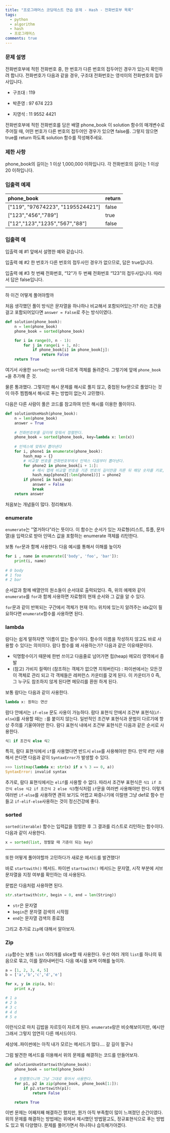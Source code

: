 ```yaml
---
title: "프로그래머스 코딩테스트 연습 문제 - Hash - 전화번호부 목록"
tags:
  - python
  - algorithm
  - hash
  - 프로그래머스
comments: true
---
```


### 문제 설명

전화번호부에 적힌 전화번호 중, 한 번호가 다른 번호의 접두어인 경우가 있는지 확인하려 합니다.
전화번호가 다음과 같을 경우, 구조대 전화번호는 영석이의 전화번호의 접두사입니다.

* 구조대 : 119

* 박준영 : 97 674 223

* 지영석 : 11 9552 4421

전화번호부에 적힌 전화번호를 담은 배열 phone_book 이 solution 함수의 매개변수로 주어질 때, 어떤 번호가 다른 번호의 접두어인 경우가 있으면 false를. 그렇지 않으면 true를 return 하도록 solution 함수를 작성해주세요.

### 제한 사항

phone_book의 길이는 1 이상 1,000,000 이하입니다.
각 전화번호의 길이는 1 이상 20 이하입니다.

### 입출력 예제

| phone_book                        | return |
| :-------------------------------- | ------ |
| ["119", "97674223", "1195524421"] | false  |
| ["123","456","789"]               | true   |
| ["12","123","1235","567","88"]    | false  |

### 입출력 예 

입출력 예 #1
앞에서 설명한 예와 같습니다.

입출력 예 #2
한 번호가 다른 번호의 접두사인 경우가 없으므로, 답은 true입니다.

입출력 예 #3
첫 번째 전화번호, “12”가 두 번째 전화번호 “123”의 접두사입니다. 따라서 답은 false입니다.

---

하 이건 어떻게 풀어야할까

처음 생각했던 풀이 방식은 문자열을 하나하나 비교해서 포함되어있는가? 라는 조건을 걸고 포함되어있다면 `answer = False`로 주는 방식이였다.

```python
def solution(phone_book):
    n = len(phone_book)
    phone_book = sorted(phone_book)

    for i in range(0, n - 1):
        for j in range(i + 1, n):
            if phone_book[i] in phone_book[j]:
                return False
    return True
```

여기서 사용한 `sorted`는 `sort`와 다르게 객체를 돌려준다. 그렇기에 앞에 `phone_book =`을 추가해 준 것.

물론 통과했다. 그렇지만 해시 문제를 해시로 풀지 않고, 중첩된 for문으로 풀었다는 것이 아주 찜찜해서 해시로 푸는 방법이 없는지 고민했다.

다음은 다른 사람이 풀은 코드를 참고하여 만든 해시를 이용한 풀이이다.

```python
def solutionUseHash(phone_book):
    n = len(phone_book)
    answer = True
    
	# 전화번호부를 길이에 맞춰서 정렬한다.
    phone_book = sorted(phone_book, key=lambda x: len(x))
    
    # 인덱스에 맞춰서 뽑아낸다
    for i, phone1 in enumerate(phone_book):
        hash_map = {}
        # 비교할 번호를 전화번호부에서 인덱스 다음부터 뽑아낸다.
        for phone2 in phone_book[i + 1:]:
            # 해시 맵에 비교할 번호를 기준 번호의 길이만큼 자른 뒤 해당 숫자를 키로, 값은 해당 번호로 저장한다.
            hash_map[phone2[:len(phone1)]] = phone2
        if phone1 in hash_map:
            answer = False
            break
    return answer
```

처음보는 개념들이 많다. 정리해보자.

### enumerate

`enumerate`는 "열거하다"라는 뜻이다. 이 함수는 순서가 있는 자료형(리스트, 튜플, 문자열)을 입력으로 받아 인덱스 값을 포함하는 enumerate 객체를 리턴한다.

보통 `for`문과 함께 사용한다. 다음 예시를 통해서 이해를 높이자

```python
for i , name in enumerate(['body', 'foo', 'bar']):
    print(i, name)
    
# 0 body
# 1 foo
# 2 bar
```

순서값과 함께 배열안의 원소들이 순서대로 출력되었다. 즉, 위의 예제와 같이 `enumerate`를 `for`과 함께 사용하면 자료형의 현재 순서와 그 값을 알 수 있다.

`for`문과 같이 반복되는 구간에서 객체가 현재 어느 위치에 있는지 알려주는 idx값이 필요하다면 `enumerate`함수를 사용하면 된다.


### lambda

람다는 쉽게 말하자면 '이름이 없는 함수'이다. 함수의 이름을 작성하지 않고도 바로 사용할 수 있다는 의미이다. 
람다 함수를 왜 사용하는가? 다음과 같은 이유때문이다.
* 익명함수이기 때문에 한번 쓰이고 다음줄로 넘어가면 힙(heap) 메모리 영역에서 증발
* (참고) 가비지 컬렉터 (참조하는 객체가 없으면 지워버린다) : 파이썬에서는 모든것이 객체로 관리 되고 각 객체들은 레퍼런스 카운터를 갖게 된다. 이 카운터가 0 즉, 그 누구도 참조하지 않게 된다면 메모리를 환원 하게 된다.

보통 람다는 다음과 같이 사용한다.

```python
lambda x: 원하는 연산
```
람다 안에서는 `if-else` 문도 사용이 가능하다. 람다 표현식 안에서 조건부 표현식(`if-else`)를 사용할 때는 `:`를 붙이지 않는다.
일반적인 조건부 표현식과 문법이 다르기에 항상 주의를 기울여야만 한다.
람다 표현식 내에서 조건부 표현식은 다음과 같은 순서로 사용한다.
```python
식1 if 조건식 else 식2
```
특히, 람다 표현식에서 `if`를 사용했다면 반드시 `else`를 사용해야만 한다. 만약 if만 사용해서 쓴다면 다음과 같이 `SyntaxError`가 발생할 수 있다.
```python
>>> list(map(lambda x: str(x) if x % 3 == 0, a))
SyntaxError: invalid syntax
```
추가로, 람다 표현식에서는 `elif`를 사용할 수 없다. 따라서 조건부 표현식은 `식1 if 조건식 else 식2 if 조건식 2 else 식3`형식처럼 `if`문을 여러번 사용해야만 한다.
이렇게 여러번 `if-else`를 사용하면 괜히 보기도 어렵고 짜증나기에 이럴땐 그냥 def로 함수 만들고 `if-elif-else`사용하는 것이 정신건강에 좋다.

### sorted

`sorted(iterable)` 함수는 입력값을 정렬한 후 그 결과를 리스트로 리턴하는 함수이다. 다음과 같이 사용한다.

```python
x = sorted(list, 정렬할 때 기준이 되는 key) 
```

---

또한 어떻게 풀어야할까 고민하다가 새로운 메서드를 발견했다!

바로 `startswith()` 메서드. 파이썬 `startswith()` 메서드는 문자열, 시작 부분에 서브 문자열을 지정 여부를 확인하는 데 사용된다. 

문법은 다음처럼 사용하면 된다.

```python
str.startswith(str, begin = 0, end = len(String))
```

* `str`은 문자열
* `begin`은 문자열 검색의 시작점
* `end`는 문자열 검색의 종료점

그리고 추가로 `Zip`에 대해서 알아보자.

### Zip

`zip`함수는 보통 `list` 여러개를 slice할 때 사용한다. 우선 여러 개의 `list`를 하나의 묶음으로 묶고, 이를 잘라내버린다. 다음 예시를 보며 이해를 높이자.

```python
a = [1, 2, 3, 4, 5]
b = ['a','b','c','d','e']

for x, y in zip(a, b):
    print x,y

# 1 a
# 2 b
# 3 c
# 4 d
# 5 e
```

이런식으로 마치 김밥을 자르듯이 자르게 된다. `enumerate`랑은 비슷해보이지만, 예시만 그래서 그렇지 엄연히 다른 메서드이다.


세상에..파이썬에는 아직 내가 모르는 메서드가 많다.... 갈 길이 멀구나

그럼 발견한 메서드를 이용해서 위의 문제를 해결하는 코드를 만들어보자.

```python
def solutionUseStartswith(phone_book):
    phone_book = sorted(phone_book)
	
    # 정렬했으니까 그냥 그대로 묶어서 사용한다.
    for p1, p2 in zip(phone_book, phone_book[1:]):
        if p2.startswith(p1):
            return False

    return True
```

이번 문제는 어째저째 해결하긴 했지만, 뭔가 아직 부족함이 많이 느껴졌던 순간이였다. 위의 문제를 해결하는 방법에는 위에서 제시했던 방법말고도, 정규표현식으로 푸는 방법도 있고 뭐 다양했다. 문제를 풀어가면서 하나하나 습득해가야겠다.
